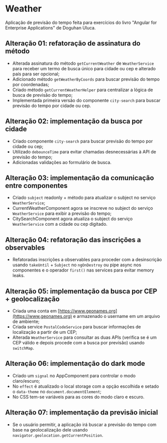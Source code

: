 # Weather

Aplicação de previsão do tempo feita para exercícios do livro "Angular for Enterprise Applications" de Doguhan Uluca.

## Alteração 01: refatoração de assinatura do método

-   Alterada assinatura do método `getCurrentWeather` de `WeatherService` para receber um termo de busca único para cidade ou cep e alterado país para ser opcional;
-   Adicionado método `getWeatherByCoords` para buscar previsão do tempo por coordenadas;
-   Criado método `getCurrentWeatherHelper` para centralizar a lógica de busca de previsão do tempo;
-   Implementada primeira versão do componente `city-search` para buscar previsão do tempo por cidade ou cep.

## Alteração 02: implementação da busca por cidade

-   Criado componente `city-search` para buscar previsão do tempo por cidade ou cep;
-   Utilizado `debounceTime` para evitar chamadas desnecessárias à API de previsão do tempo;
-   Adicionadas validações ao formulário de busca.

## Alteração 03: implementação da comunicação entre componentes

-   Criado `subject` readonly + método para atualizar o subject no serviço `WeatherService`;
-   CurrentWeatherComponent agora se inscreve no subject do serviço `WeatherService` para exibir a previsão do tempo;
-   CitySearchComponent agora atualiza o subject do serviço `WeatherService` com a cidade ou cep digitado.

## Alteração 04: refatoração das inscrições a observables

-   Refatoradas inscrições a observables para proceder com a desinscrição usando `takeUntil` + `Subject` no `ngOnDestroy` ou pipe async nos componentes e o operador `first()` nas services para evitar memory leaks.

## Alteração 05: implementação da busca por CEP + geolocalização

-   Criada uma conta em [https://www.geonames.org](https://www.geonames.org) e armazenado o username em um arquivo de ambiente;
-   Criada service `PostalCodeService` para buscar informações de localização a partir de um CEP;
-   Alterada `WeatherService` para consultar as duas APIs (verifica se é um CEP válido e depois procede com a busca por previsão) usando `switchMap`.

## Alteração 06: implementação do dark mode

-   Criado um `signal` no AppComponent para controlar o modo claro/escuro;
-   No `effect` é atualizado o local storage com a opção escolhida e setado o `data-theme` no `document.documentElement`;
-   No CSS tem-se variáveis para as cores do modo claro e escuro.

## Alteração 07: implementação da previsão inicial

-   Se o usuário permitir, a aplicação irá buscar a previsão do tempo com base na geolocalização dele usando `navigator.geolocation.getCurrentPosition`.
